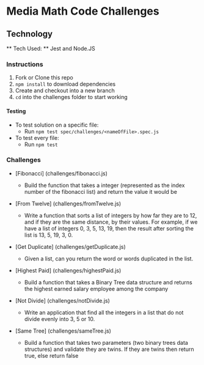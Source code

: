 # Media Math Code Challenges

## Technology
** Tech Used: ** Jest and Node.JS

  ### Instructions

  1. Fork or Clone this repo
  2. `npm install` to download dependencies
  3. Create and checkout into a new branch
  4. `cd` into the challenges folder to start working


  #### Testing

  - To test solution on a specific file:
    - Run `npm test spec/challenges/<nameOfFile>.spec.js`
  - To test every file:
    - Run `npm test`

  ### Challenges

- [Fibonacci] (challenges/fibonacci.js)
  - Build the function that takes a integer (represented as the index number of the fibonacci list) and return the value it would be

- [From Twelve] (challenges/fromTwelve.js)
  - Write a function that sorts a list of integers by how far they are to 12,
  and if they are the same distance, by their values. For example,
  if we have a list of integers 0, 3, 5, 13, 19, then the result after sorting the list is 13, 5, 19, 3, 0.

- [Get Duplicate] (challenges/getDuplicate.js)
    - Given a list, can you return the word or words duplicated in the list.

- [Highest Paid] (challenges/highestPaid.js)
  - Build a function that takes a Binary Tree data structure and returns the highest earned salary employee among the company

- [Not Divide] (challenges/notDivide.js)
  - Write an application that find all the integers in a list that do not divide evenly into 3, 5 or 10.

- [Same Tree] (challenges/sameTree.js)
  - Build a function that takes two parameters (two binary trees data structures) and validate they are twins. If they are twins then return true, else return false
